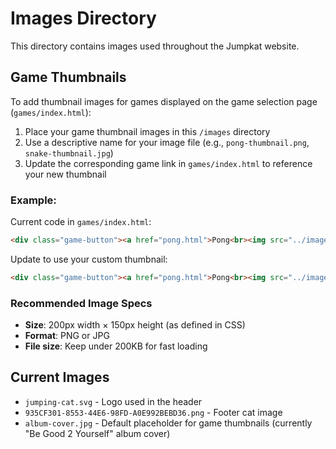 # Images Directory

This directory contains images used throughout the Jumpkat website.

## Game Thumbnails

To add thumbnail images for games displayed on the game selection page (`games/index.html`):

1. Place your game thumbnail images in this `/images` directory
2. Use a descriptive name for your image file (e.g., `pong-thumbnail.png`, `snake-thumbnail.jpg`)
3. Update the corresponding game link in `games/index.html` to reference your new thumbnail

### Example:

Current code in `games/index.html`:
```html
<div class="game-button"><a href="pong.html">Pong<br><img src="../images/album-cover.jpg" alt="Pong"></a></div>
```

Update to use your custom thumbnail:
```html
<div class="game-button"><a href="pong.html">Pong<br><img src="../images/pong-thumbnail.png" alt="Pong"></a></div>
```

### Recommended Image Specs

- **Size**: 200px width × 150px height (as defined in CSS)
- **Format**: PNG or JPG
- **File size**: Keep under 200KB for fast loading

## Current Images

- `jumping-cat.svg` - Logo used in the header
- `935CF301-8553-44E6-98FD-A0E992BEBD36.png` - Footer cat image
- `album-cover.jpg` - Default placeholder for game thumbnails (currently "Be Good 2 Yourself" album cover)

